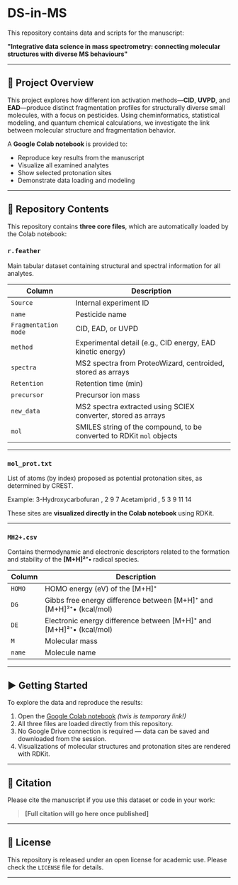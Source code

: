 # DS-in-MS

This repository contains data and scripts for the manuscript:

**"Integrative data science in mass spectrometry: connecting molecular structures with diverse MS behaviours"**

---

## 🔬 Project Overview

This project explores how different ion activation methods—**CID**, **UVPD**, and **EAD**—produce distinct fragmentation profiles for structurally diverse small molecules, with a focus on pesticides. Using cheminformatics, statistical modeling, and quantum chemical calculations, we investigate the link between molecular structure and fragmentation behavior.

A **Google Colab notebook** is provided to:
- Reproduce key results from the manuscript
- Visualize all examined analytes
- Show selected protonation sites
- Demonstrate data loading and modeling

---

## 📁 Repository Contents

This repository contains **three core files**, which are automatically loaded by the Colab notebook:

### `r.feather`
Main tabular dataset containing structural and spectral information for all analytes.

| Column            | Description                                                                 |
|-------------------|-----------------------------------------------------------------------------|
| `Source`          | Internal experiment ID                                                      |
| `name`            | Pesticide name                                                              |
| `Fragmentation mode` | CID, EAD, or UVPD                                                        |
| `method`          | Experimental detail (e.g., CID energy, EAD kinetic energy)                  |
| `spectra`         | MS2 spectra from ProteoWizard, centroided, stored as arrays                |
| `Retention`       | Retention time (min)                                                        |
| `precursor`       | Precursor ion mass                                                          |
| `new_data`        | MS2 spectra extracted using SCIEX converter, stored as arrays              |
| `mol`             | SMILES string of the compound, to be converted to RDKit `mol` objects       |

---

### `mol_prot.txt`
List of atoms (by index) proposed as potential protonation sites, as determined by CREST.

Example:
3-Hydroxycarbofuran , 2 9 7
Acetamiprid , 5 3 9 11 14


These sites are **visualized directly in the Colab notebook** using RDKit.

---

### `MH2+.csv`
Contains thermodynamic and electronic descriptors related to the formation and stability of the **[M+H]²⁺•** radical species.

| Column | Description                                                                 |
|--------|-----------------------------------------------------------------------------|
| `HOMO` | HOMO energy (eV) of the [M+H]⁺                                    |
| `DG`   | Gibbs free energy difference between [M+H]⁺ and [M+H]²⁺• (kcal/mol)           |
| `DE`   | Electronic energy difference between [M+H]⁺ and [M+H]²⁺• (kcal/mol)           |
| `M`    | Molecular mass                                                              |
| `name` | Molecule name                                                               |

---

## ▶️ Getting Started

To explore the data and reproduce the results:

1. Open the [Google Colab notebook]([https://colab.research.google.com/](https://colab.research.google.com/drive/1XRcTpjF-neawC1fsyu8iWIi4iZr-hRvv#scrollTo=0rvcBGXY7VYY)) *(twis is temporary link!)*  
2. All three files are loaded directly from this repository.  
3. No Google Drive connection is required — data can be saved and downloaded from the session.  
4. Visualizations of molecular structures and protonation sites are rendered with RDKit.

---

## 🧪 Citation

Please cite the manuscript if you use this dataset or code in your work:  
> **[Full citation will go here once published]**

---

## 📜 License

This repository is released under an open license for academic use. Please check the `LICENSE` file for details.

---
